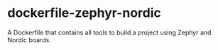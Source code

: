 # dockerfile-zephyr-nordic
A Dockerfile that contains all tools to build a project using Zephyr and Nordic boards.
